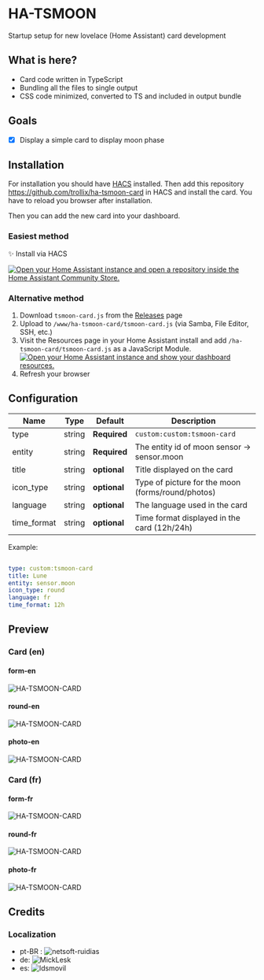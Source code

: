 # HA-TSMOON

Startup setup for new lovelace (Home Assistant) card development

## What is here?

* Card code written in TypeScript
* Bundling all the files to single output
* CSS code minimized, converted to TS and included in output bundle

## Goals

* [X] Display a simple card to display moon phase

## Installation

For installation you should have [HACS](https://hacs.xyz/docs/setup/download/) installed. Then add this repository <https://github.com/trollix/ha-tsmoon-card> in HACS and install the card. You have to reload you browser after installation.

Then you can add the new card into your dashboard.

### Easiest method

✨ Install via HACS

[![Open your Home Assistant instance and open a repository inside the Home Assistant Community Store.](https://my.home-assistant.io/badges/hacs_repository.svg)](https://my.home-assistant.io/redirect/hacs_repository/?owner=trollix&repository=ha-tsmoon-card)

### Alternative method

1. Download `tsmoon-card.js` from the [Releases](https://github.com/trollix/ha-tsmoon-card/releases) page
2. Upload to `/www/ha-tsmoon-card/tsmoon-card.js` (via Samba, File Editor, SSH, etc.)
3. Visit the Resources page in your Home Assistant install and add `/ha-tsmoon-card/tsmoon-card.js` as a
   JavaScript Module.
   [![Open your Home Assistant instance and show your dashboard resources.](https://my.home-assistant.io/badges/lovelace_resources.svg)](https://my.home-assistant.io/redirect/lovelace_resources/)
4. Refresh your browser

## Configuration

| Name        | Type    | Default      | Description                                              |
| ----------- | ------- | ------------ | -------------------------------------------------------- |
| type        | string  | **Required** | `custom:custom:tsmoon-card`                              |
| entity      | string  | **Required** | The entity id of moon sensor -> sensor.moon              |
| title       | string  | **optional** | Title displayed on the card                              |
| icon_type   | string  | **optional** | Type of picture for the moon (forms/round/photos)        |
| language    | string  | **optional** | The language used in the card                            |
| time_format | string  | **optional** | Time format displayed in the card (12h/24h)              |

Example:

```yaml

type: custom:tsmoon-card
title: Lune
entity: sensor.moon
icon_type: round
language: fr
time_format: 12h
```

## Preview

### Card (en)

#### form-en

![HA-TSMOON-CARD](https://github.com/trollix/ha-tsmoon-card/blob/main/img_forms_en.png?raw=true "Ha TSMoon Card")

#### round-en

![HA-TSMOON-CARD](https://github.com/trollix/ha-tsmoon-card/blob/main/img_round_en.png?raw=true "Ha TSMoon Card")

#### photo-en

![HA-TSMOON-CARD](https://github.com/trollix/ha-tsmoon-card/blob/main/img_photos_en.png?raw=true "Ha TSMoon Card")

### Card (fr)

#### form-fr

![HA-TSMOON-CARD](https://github.com/trollix/ha-tsmoon-card/blob/main/img_forms_fr.png?raw=true "Ha TSMoon Card")

#### round-fr

![HA-TSMOON-CARD](https://github.com/trollix/ha-tsmoon-card/blob/main/img_round_fr.png?raw=true "Ha TSMoon Card")

#### photo-fr

![HA-TSMOON-CARD](https://github.com/trollix/ha-tsmoon-card/blob/main/img_photos_fr.png?raw=true "Ha TSMoon Card")

## Credits

### Localization

* pt-BR : ![netsoft-ruidias](https://github.com/netsoft-ruidias "netsoft-ruidias")
* de: ![MickLesk](https://github.com/MickLesk "MickLesk")
* es: ![ldsmovil](https://github.com/ldsmovil "ldsmovil")
